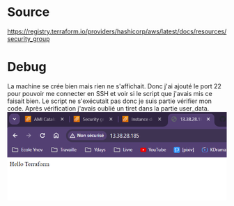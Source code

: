 # Source

https://registry.terraform.io/providers/hashicorp/aws/latest/docs/resources/security_group



# Debug

La machine se crée bien mais rien ne s'affichait. Donc j'ai ajouté le port 22 pour pouvoir me connecter en SSH et voir si le script que j'avais mis ce faisait bien. Le script ne s'exécutait pas donc je suis partie vérifier mon code.
Après vérification j'avais oublié un tiret dans la partie user_data.
![Alt text](image.png)